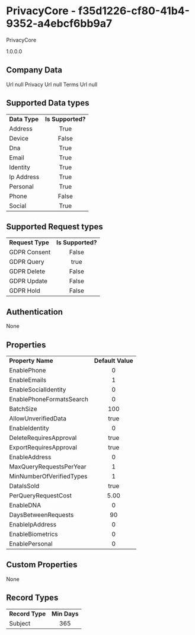 # PrivacyCore - f35d1226-cf80-41b4-9352-a4ebcf6bb9a7
PrivacyCore
1.0.0.0
## Company Data
Url null
Privacy Url null
Terms Url null

##   Supported Data types
|    |            |
| ----------|:-------------:|
| **Data Type** | **Is Supported?** |
|Address | True||BioIdentity | True
|Device | False
|Dna | True
|Email | True
|Identity | True
|Ip Address | True
|Personal | True
|Phone | False
|Social | True

##   Supported Request types
|    |            |
| ----------|:-------------:|
| **Request Type** | **Is Supported?** |
|GDPR Consent | False
|GDPR Query | true
|GDPR Delete | False
|GDPR Update | False
|GDPR Hold | False

##   Authentication
None
##   Properties
|    |            |
| ----------|:-------------:|
| **Property Name** | **Default Value** |
|EnablePhone | 0
|EnableEmails | 1
|EnableSocialIdentity | 0
|EnablePhoneFormatsSearch | 0
|BatchSize | 100
|AllowUnverifiedData | true
|EnableIdentity | 0
|DeleteRequiresApproval | true
|ExportRequiresApproval | true
|EnableAddress | 0
|MaxQueryRequestsPerYear | 1
|MinNumberOfVerifiedTypes | 1
|DataIsSold | true
|PerQueryRequestCost | 5.00
|EnableDNA | 0
|DaysBetweenRequests | 90
|EnableIpAddress | 0
|EnableBiometrics | 0
|EnablePersonal | 0

##   Custom Properties
None
##   Record Types
|    |            |
| ----------|:-------------:|
| **Record Type** | **Min Days** |
|Subject|365

